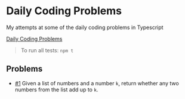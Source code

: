 # Daily Coding Problems

My attempts at some of the daily coding problems in Typescript

[Daily Coding Problems](https://www.dailycodingproblem.com/)

> To run all tests: `npm t`

## Problems

- [#1](/1) Given a list of numbers and a number `k`, return whether any two numbers from the list add up to `k`.
